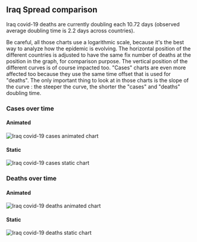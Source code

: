 ## Iraq Spread comparison 

Iraq covid-19 deaths are currently doubling each 10.72 days (observed average doubling time is 2.2 days across countries).



Be careful, all those charts use a logarithmic scale, because it's the best way to analyze how the epidemic is evolving. 
The horizontal position of the different countries is adjusted to have the same fix number of deaths at the position in the graph, for comparison purpose.
The vertical position of the different curves is of course impacted too.
"Cases" charts are even more affected too because they use the same time offset that is used for "deaths".
The only important thing to look at in those charts is the slope of the curve : the steeper the curve, the shorter the "cases" and "deaths" doubling time.


 
### Cases over time
 
#### Animated
![Iraq covid-19 cases animated chart](https://raw.githubusercontent.com/madlag/coronavirus_study/master/notebooks/graphs/2020-03-20/countries/Iraq/2020-03-20_Iraq_deaths.gif "Iraq covid-19 cases animated chart")   
 
#### Static
![Iraq covid-19 cases static chart](https://raw.githubusercontent.com/madlag/coronavirus_study/master/notebooks/graphs/2020-03-20/countries/Iraq/2020-03-20_Iraq_deaths.png "Iraq covid-19 cases static chart")   

 
### Deaths over time
 
#### Animated
![Iraq covid-19 deaths animated chart](https://raw.githubusercontent.com/madlag/coronavirus_study/master/notebooks/graphs/2020-03-20/countries/Iraq/2020-03-20_Iraq_deaths.gif "Iraq covid-19 deaths animated chart")   
 
#### Static
![Iraq covid-19 deaths static chart](https://raw.githubusercontent.com/madlag/coronavirus_study/master/notebooks/graphs/2020-03-20/countries/Iraq/2020-03-20_Iraq_deaths.png "Iraq covid-19 deaths static chart")   

